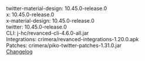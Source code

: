twitter-material-design: 10.45.0-release.0  
x: 10.45.0-release.0  
x-material-design: 10.45.0-release.0  
twitter: 10.45.0-release.0  
CLI: j-hc/revanced-cli-4.6.0-all.jar  
Integrations: crimera/revanced-integrations-1.20.0.apk  
Patches: crimera/piko-twitter-patches-1.31.0.jar  
[Changelog](https://github.com/crimera/piko/releases/tag/v1.31.0)  
